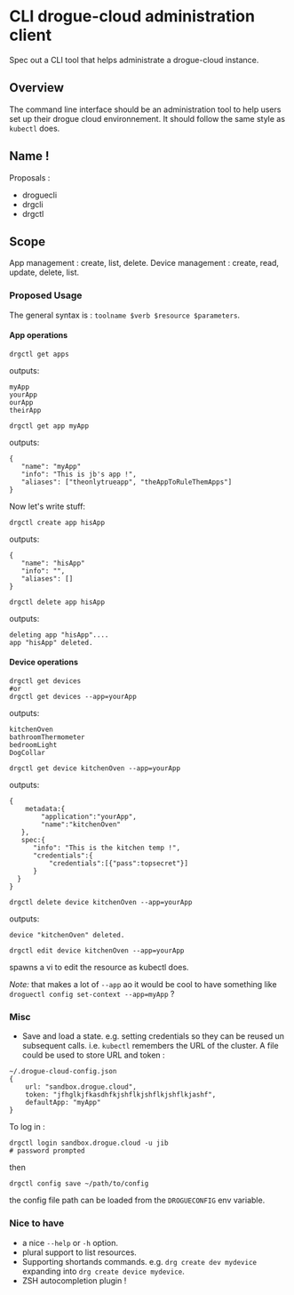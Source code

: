 # CLI drogue-cloud administration client

Spec out a CLI tool that helps administrate a drogue-cloud instance. 

## Overview 

The command line interface should be an administration tool to help users set up their drogue cloud environnement. 
It should follow the same style as `kubectl` does. 

## Name !
Proposals : 
* droguecli
* drgcli
* drgctl


## Scope

App management : create, list, delete.
Device management : create, read, update, delete, list.


### Proposed Usage

The general syntax is : `toolname $verb $resource $parameters`.


#### App operations


```
drgctl get apps
```
outputs:
```
myApp
yourApp
ourApp
theirApp
```

``` 
drgctl get app myApp
```
outputs:
```
{
   "name": "myApp"
   "info": "This is jb's app !",
   "aliases": ["theonlytrueapp", "theAppToRuleThemApps"]
}
```

Now let's write stuff: 

``` 
drgctl create app hisApp
```
outputs:
```
{
   "name": "hisApp"
   "info": "",
   "aliases": []
}
```

``` 
drgctl delete app hisApp
```
outputs:
```
deleting app "hisApp"....
app "hisApp" deleted.
```


#### Device operations


```
drgctl get devices 
#or
drgctl get devices --app=yourApp
```
outputs:
```
kitchenOven
bathroomThermometer
bedroomLight
DogCollar
```

``` 
drgctl get device kitchenOven --app=yourApp
```
outputs:
```
{
    metadata:{
        "application":"yourApp",
        "name":"kitchenOven"
   },
   spec:{
      "info": "This is the kitchen temp !",
      "credentials":{
          "credentials":[{"pass":topsecret"}]
      }
  }
}
```

``` 
drgctl delete device kitchenOven --app=yourApp
```
outputs:
```
device "kitchenOven" deleted.
```

``` 
drgctl edit device kitchenOven --app=yourApp 
```
spawns a vi to edit the resource as kubectl does.


*Note:* that makes a lot of `--app` ao it would be cool to have something like `droguectl config set-context --app=myApp` ?

### Misc

* Save and load a state. e.g. setting credentials so they can be reused un subsequent calls. i.e. `kubectl` remembers the URL of the cluster. A file could be used to store URL and token : 

```
~/.drogue-cloud-config.json
{
    url: "sandbox.drogue.cloud",
    token: "jfhglkjfkasdhfkjshflkjshflkjshflkjashf",
    defaultApp: "myApp"
}
```
To log in : 
```
drgctl login sandbox.drogue.cloud -u jib
# password prompted
```
then
``` 
drgctl config save ~/path/to/config
```
the config file path can be loaded from the `DROGUECONFIG` env variable. 

### Nice to have

* a nice `--help` or `-h` option.
* plural support to list resources. 
* Supporting shortands commands. e.g. `drg create dev mydevice` expanding into `drg create device mydevice`.
* ZSH autocompletion plugin !
